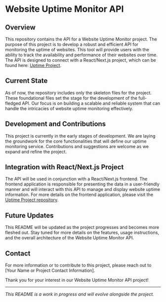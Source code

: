 # Website Uptime Monitor API

## Overview
This repository contains the API for a Website Uptime Monitor project. The purpose of this project is to develop a robust and efficient API for monitoring the uptime of websites. This tool will provide users with the ability to track the availability and performance of their websites over time. The API is designed to connect with a React/Next.js project, which can be found here: [Uptime Project](https://github.com/tdarrow7/uptime-project).

## Current State
As of now, the repository includes only the skeleton files for the project. These foundational files set the stage for the development of the full-fledged API. Our focus is on building a scalable and reliable system that can handle the intricacies of website uptime monitoring effectively.

## Development and Contributions
This project is currently in the early stages of development. We are laying the groundwork for the core functionalities that will define our uptime monitoring service. Contributions and suggestions are welcome as we expand and refine the project.

## Integration with React/Next.js Project
The API will be used in conjunction with a React/Next.js frontend. The frontend application is responsible for presenting the data in a user-friendly manner and will interact with this API to manage and display website uptime information. For more details on the frontend application, please visit the [Uptime Project repository](https://github.com/tdarrow7/uptime-project).

## Future Updates
This README will be updated as the project progresses and becomes more fleshed out. Stay tuned for more details on the features, usage instructions, and the overall architecture of the Website Uptime Monitor API.

## Contact
For more information or to contribute to this project, please reach out to [Your Name or Project Contact Information].

Thank you for your interest in our Website Uptime Monitor API project!

---

*This README is a work in progress and will evolve alongside the project.*
